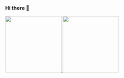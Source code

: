 ### Hi there 👋

<!--
**hanifabdurrahim/hanifabdurrahim** is a ✨ _special_ ✨ repository because its `README.md` (this file) appears on your GitHub profile.

Here are some ideas to get you started:

- 🔭 I’m currently working on ...
- 🌱 I’m currently learning ...
- 👯 I’m looking to collaborate on ...
- 🤔 I’m looking for help with ...
- 💬 Ask me about ...
- 📫 How to reach me: ...
- 😄 Pronouns: ...
- ⚡ Fun fact: ...
-->

<p align="left">
<a href="https://github.com/hanifabdurrahim">
      <img height="180em" src="https://github-readme-stats-eight-theta.vercel.app/api?username=hanifabdurrahim&show_icons=true&theme=algolia&include_all_commits=true&count_private=true"/>
      <img height="180em" src="https://github-readme-stats-eight-theta.vercel.app/api/top-langs/?username=hanifabdurrahim&layout=compact&langs_count=8&theme=algolia"/>
    </a>
    </p>
